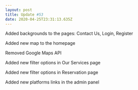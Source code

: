 ```yaml
---
layout: post
title: Update #53
date: 2020-04-25T23:31:13.635Z
---
```

Added backgrounds to the pages: Contact Us, Login, Register

Added new map to the homepage

Removed Google Maps API

Added new filter options in Our Services page

Added new filter options in Reservation page

Added new platforms links in the admin panel